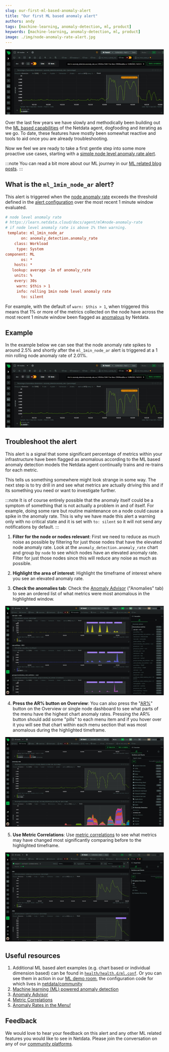 ```yaml
---
slug: our-first-ml-based-anomaly-alert
title: "Our first ML based anomaly alert"
authors: andy
tags: [machine-learning, anomaly-detection, ml, product]
keywords: [machine-learning, anomaly-detection, ml, product]
image: ./img/node-anomaly-rate-alert.jpg
---
```


![node-anomaly-rate-alert](./img/node-anomaly-rate-alert.jpg)

Over the last few years we have slowly and methodically been building out the [ML based capabilities](https://learn.netdata.cloud/docs/ml-and-troubleshooting/) of the Netdata agent, dogfooding and iterating as we go. To date, these features have mostly been somewhat reactive and tools to aid once you are already troubleshooting.

Now we feel we are ready to take a first gentle step into some more proactive use cases, starting with a [simple node level anomaly rate alert](https://github.com/netdata/netdata/pull/14687).

<!--truncate-->

:::note
You can read a bit more about our ML journey in our [ML related blog posts](https://blog.netdata.cloud/tags/machine-learning/).
:::

<!--truncate-->

## What is the `ml_1min_node_ar` alert?

This alert is triggered when the [node anomaly rate](https://learn.netdata.cloud/docs/ml-and-troubleshooting/machine-learning-ml-powered-anomaly-detection#node-anomaly-rate) exceeds the threshold defined in the [alert configuration](https://github.com/netdata/netdata/blob/master/health/health.d/ml.conf) over the most recent 1 minute window evaluated.

```ini title='health/health.d/ml.conf'
# node level anomaly rate
# https://learn.netdata.cloud/docs/agent/ml#node-anomaly-rate
# if node level anomaly rate is above 1% then warning.
 template: ml_1min_node_ar
       on: anomaly_detection.anomaly_rate
    class: Workload
     type: System
component: ML
       os: *
    hosts: *
   lookup: average -1m of anomaly_rate
    units: %
    every: 30s
     warn: $this > 1
     info: rolling 1min node level anomaly rate
       to: silent
```

For example, with the default of `warn: $this > 1`, when triggered this means that 1% or more of the metrics collected on the node have across the most recent 1 minute window been flagged as [anomalous](https://learn.netdata.cloud/docs/ml-and-troubleshooting/machine-learning-ml-powered-anomaly-detection) by Netdata.

## Example

In the example below we can see that the node anomaly rate spikes to around 2.5% and shortly after the `ml_1min_node_ar` alert is triggered at a 1 min rolling node anomaly rate of 2.01%.

![node-anomaly-rate-alert](./img/node-anomaly-rate-alert.jpg)

## Troubleshoot the alert

This alert is a signal that some significant percentage of metrics within your infrastructure have been flagged as anomalous according to the ML based anomaly detection models the Netdata agent continually trains and re-trains for each metric.

This tells us something somewhere might look strange in some way. The next step is to try drill in and see what metrics are actually driving this and if its something you need or want to investigate further.

:::note
It is of course entirely possible that the anomaly itself could be a symptom of something that is not actually a problem in and of itself. For example, doing some rare but routine maintenance on a node could cause a spike in the anomaly rate. This is why we have made this alert a warning only with no critical state and it is set with `to: silent` so it will not send any notifications by default.
:::

1. **Filter for the node or nodes relevant**: First we need to reduce as much noise as possible by filtering for just those nodes that have the elevated node anomaly rate. Look at the `anomaly_detection.anomaly_rate` chart and group by `node` to see which nodes have an elevated anomaly rate. Filter for just those nodes since this will reduce any noise as much as possible.

2. **Highlight the area of interest**: Highlight the timeframe of interest where you see an elevated anomaly rate.

3. **Check the anomalies tab**: Check the [Anomaly Advisor](https://learn.netdata.cloud/docs/ml-and-troubleshooting/anomaly-advisor) ("Anomalies" tab) to see an ordered list of what metrics were most anomalous in the highlighted window.

![anomalies](./img/anomalies.jpg)

4. **Press the AR% button on Overview**: You can also press the "[AR%](https://blog.netdata.cloud/anomaly-rates-in-the-menu/)" button on the Overview or single node dashboard to see what parts of the menu have the highest chart anomaly rates. Pressing the AR% button should add some "pills" to each menu item and if you hover over it you will see that chart within each menu section that was most anomalous during the highlighted timeframe.

![ar-pct](./img/ar-pct.jpg)

5. **Use Metric Correlations**: Use [metric correlations](https://learn.netdata.cloud/docs/ml-and-troubleshooting/metric-correlations) to see what metrics may have changed most significantly comparing before to the highlighted timeframe.

![mc](./img/mc.jpg)

## Useful resources

1. Additional ML based alert examples (e.g. chart based or individual dimension based) can be found in [`health/health.d/ml.conf`](https://github.com/netdata/netdata/blob/master/health/health.d/ml.conf). Or you can see them in action in our [ML demo room](https://app.netdata.cloud/spaces/netdata-demo/rooms/machine-learning/alerts), the configuration code for which lives in [netdata/community](https://github.com/netdata/community/blob/main/configuration-management/ansible-ml-demo/templates/netdata/health.d/ml.conf.j2)
1. [Machine learning (ML) powered anomaly detection](https://learn.netdata.cloud/docs/ml-and-troubleshooting/machine-learning-ml-powered-anomaly-detection)
1. [Anomaly Advisor](https://learn.netdata.cloud/docs/ml-and-troubleshooting/anomaly-advisor)
1. [Metric Correlations](https://learn.netdata.cloud/docs/ml-and-troubleshooting/metric-correlations)
1. [Anomaly Rates in the Menu!](https://blog.netdata.cloud/anomaly-rates-in-the-menu/)

## Feedback

We would love to hear your feedback on this alert and any other ML related features you would like to see in Netdata. Please join the conversation on any of our [community platforms](https://www.netdata.cloud/community).
